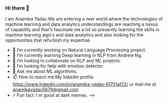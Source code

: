 ### Hi there 👋

I am Anamika Yadav.We are entering a new world where the technologies of machine learning and data analytics understandings are reaching a nexus of capability and that's fascinate me a lot so presently learning the skills in machine learning algo's and data analytics and also looking for the opportunities that refurbish my expertise.

- 🔭 I’m currently working on Natural Language Processing project.
- 🌱 I’m currently learning Deep learning in NLP from Andrew Ng.
- 👯 I’m looking to collaborate on NLP and ML projects.
- 🤔 I’m looking for help with emotion detector 
- 💬 Ask me about ML algorithms. 
- 📫 How to reach me:My linkedin profile https://www.linkedin.com/in/anamika-yadav-61751a172/ or mail me at anamikayadav5679@gmail.com
- ⚡ Fun fact: I m good at dark memes.
-->
